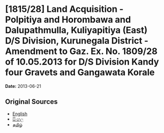 # [1815/28] Land Acquisition - Polpitiya and Horombawa and Dalupathmulla, Kuliyapitiya (East) D/S Division, Kurunegala District - Amendment to Gaz. Ex. No. 1809/28 of 10.05.2013 for D/S Division Kandy four Gravets and Gangawata Korale

**Date:** 2013-06-21

## Original Sources

- [English](https://documents.gov.lk/view/extra-gazettes/2013/6/1815-28_E.pdf)
- [සිංහල](https://documents.gov.lk/view/extra-gazettes/2013/6/1815-28_S.pdf)
- [தமிழ்](https://documents.gov.lk/view/extra-gazettes/2013/6/1815-28_T.pdf)
